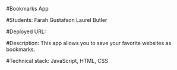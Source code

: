#Bookmarks App

#Students:
    Farah Gustafson
    Laurel Butler 

#Deployed URL: 

#Description:
    This app allows you to save your favorite websites as bookmarks. 

#Technical stack:
    JavaScript, HTML, CSS